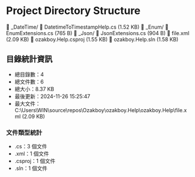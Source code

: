 # Project Directory Structure

  📁 _DateTime/
    📝 DatetimeToTimestampHelp.cs (1.52 KB)
  📁 _Enum/
    📝 EnumExtensions.cs (765 B)
  📁 _Json/
    📝 JsonExtensions.cs (904 B)
  📰 file.xml (2.09 KB)
  📄 ozakboy.Help.csproj (1.55 KB)
  📄 ozakboy.Help.sln (1.58 KB)

## 目錄統計資訊
- 總目錄數：4
- 總文件數：6
- 總大小：8.37 KB
- 最後更新：2024-11-26 15:25:47
- 最大文件：C:\Users\WIN\source\repos\Ozakboy\ozakboy.Help\ozakboy.Help\file.xml (2.09 KB)

### 文件類型統計
- .cs：3 個文件
- .xml：1 個文件
- .csproj：1 個文件
- .sln：1 個文件
